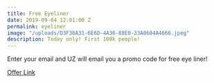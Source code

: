 ```yaml
---
title: Free Eyeliner
date: 2019-09-04 12:01:00 Z
permalink: eyeliner
image: "/uploads/D3F38A31-6E6D-4A36-88E0-33A0604A4666.jpeg"
description: Today only! First 100k people!
---
```


Enter your email and UZ will email you a promo code for free eye liner!

[Offer Link](https://www.uz.team/dtp-j7da.html?utm_source=YH-UZ-Kelela-US-Facebook)